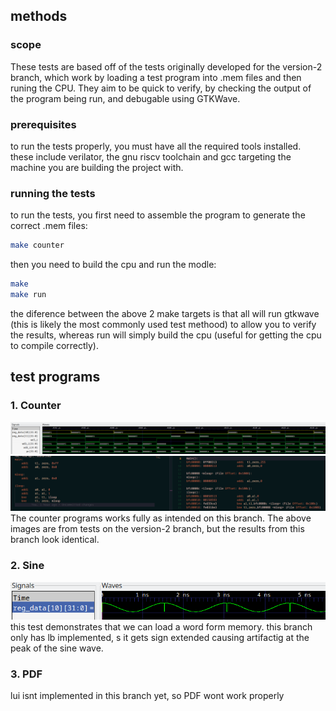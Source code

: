 ## methods
### scope
These tests are based off of the tests originally developed for the version-2 branch, which work by loading a test program into .mem files and then runing the CPU. They aim to be quick to verify, by checking the output of the program being run, and debugable using GTKWave. 
### prerequisites
to run the tests properly, you must have all the required tools installed. these include verilator, the gnu riscv toolchain and gcc targeting the machine you are building the project with. 
### running the tests
to run the tests, you first need to assemble the program to generate the correct .mem files:
```bash
make counter
```
then you need to build the cpu and run the modle:
```bash
make
make run
```
the diference between the above 2 make targets is that all will run gtkwave (this is likely the most commonly used test methood) to allow you to verify the results, whereas run will simply build the cpu (useful for getting the cpu to compile correctly). 
## test programs
### 1. Counter
![Counter program waveform](images/counter.png)
![Counter program source code](images/counter_code.png)
The counter programs works fully as intended on this branch. The above images are from tests on the version-2 branch, but the results from this branch look identical.
### 2. Sine
![sine wave waveform](images/sine_test.png) <br>
this test demonstrates that we can load a word form memory. this branch only has lb implemented, s it gets sign extended causing artifactig at the peak of the sine wave.
### 3. PDF
lui isnt implemented in this branch yet, so PDF wont work properly